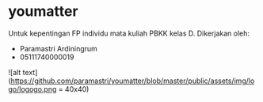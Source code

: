 # youmatter

Untuk kepentingan FP individu mata kuliah PBKK kelas D. Dikerjakan oleh:
* Paramastri Ardiningrum
* 05111740000019

![alt text](https://github.com/paramastri/youmatter/blob/master/public/assets/img/logo/logogo.png = 40x40)
